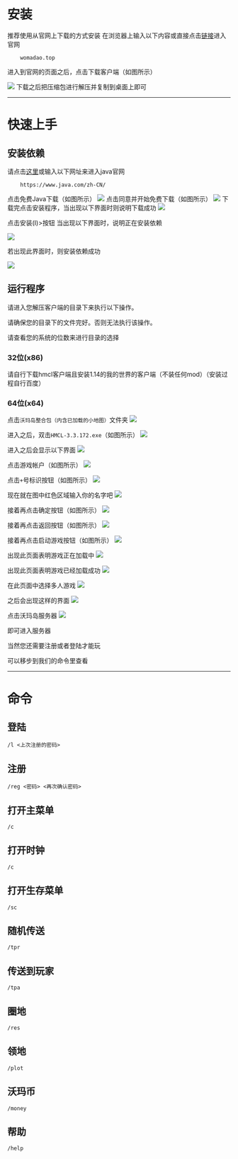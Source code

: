 
# 安装 

推荐使用从官网上下载的方式安装
在浏览器上输入以下内容或直接点击[链接](https://womadao.top)进入官网
```
    womadao.top
```
进入到官网的页面之后，点击下载客户端（如图所示）

![](./images/install_gw.png)
下载之后把压缩包进行解压并复制到桌面上即可
****************************************************************
# 快速上手
## 安装依赖
请点击[这里](https://www.java.com/zh-CN/)或输入以下网址来进入java官网
```
    https://www.java.com/zh-CN/
```
点击免费Java下载（如图所示）
![](./images/screenshot_1609728793000.png)
点击同意并开始免费下载（如图所示）
![](./images/j8_install_page.jpg)
下载完点击安装程序，当出现以下界面时则说明下载成功
![](./images/j8_install_ui_begin.png)

点击安装(I)>按钮
当出现以下界面时，说明正在安装依赖

![](./images/j8_install_ui_loading.png)

若出现此界面时，则安装依赖成功

![](./images/j8_install_done.png)
## 运行程序
请进入您解压客户端的目录下来执行以下操作。

请确保您的目录下的文件完好。否则无法执行该操作。

请查看您的系统的位数来进行目录的选择

### 32位(x86)

请自行下载hmcl客户端且安装1.14的我的世界的客户端（不装任何mod）（安装过程自行百度）
### 64位(x64)
点击```沃玛岛整合包（内含已加载的小地图）```文件夹
![](./images/64_run_dir.png)

进入之后，双击```HMCL-3.3.172.exe```（如图所示）
![](./images/hmcl64run.png)

进入之后会显示以下界面
![](./images/hmcl64ui.png)

点击游戏帐户（如图所示）
![](./images/hmcl64account.png)

点击```+```号标识按钮（如图所示）
![](./images/hmcllogin.png)

现在就在图中红色区域输入你的名字吧
![](./images/hmclca.png)

接着再点击确定按钮（如图所示）
![](./images/hmcl0.png)

接着再点击返回按钮（如图所示）
![](./images/hmcl1.png)

接着再点击启动游戏按钮（如图所示）
![](./images/hmcl2.png)

出现此页面表明游戏正在加载中
![](./images/mojang.png)

出现此页面表明游戏已经加载成功
![](./images/mcinit.png)

在此页面中选择多人游戏
![](./images/mc1.png)

之后会出现这样的界面
![](./images/mc2.png)

点击沃玛岛服务器
![](./images/mc3.png)

即可进入服务器

当然您还需要注册或者登陆才能玩

可以移步到我们的命令里查看

*****************************
# 命令
## 登陆
``` 
/l <上次注册的密码> 
```

## 注册
``` 
/reg <密码> <再次确认密码> 
```
## 打开主菜单
``` 
/c 
```
## 打开时钟
``` 
/c 
```
## 打开生存菜单
```
/sc 
```
## 随机传送
```
/tpr
```
## 传送到玩家
```
/tpa
```
## 圈地
```
/res
```
## 领地
```
/plot
```
## 沃玛币
```
/money
```
## 帮助
```
/help
```
